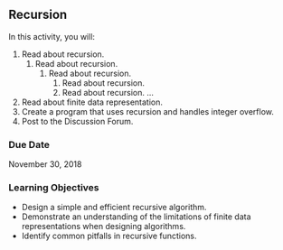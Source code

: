 ## Recursion

In this activity, you will:
1. Read about recursion.
    1. Read about recursion.
        1. Read about recursion.
           1. Read about recursion.
             1. Read about recursion.
             ...
2. Read about finite data representation.
3. Create a program that uses recursion and handles integer overflow.
4. Post to the Discussion Forum.
  

### Due Date

November 30, 2018

### Learning Objectives

* Design a simple and efficient recursive algorithm.
* Demonstrate an understanding of the limitations of finite data representations when designing algorithms.
* Identify common pitfalls in recursive functions.
